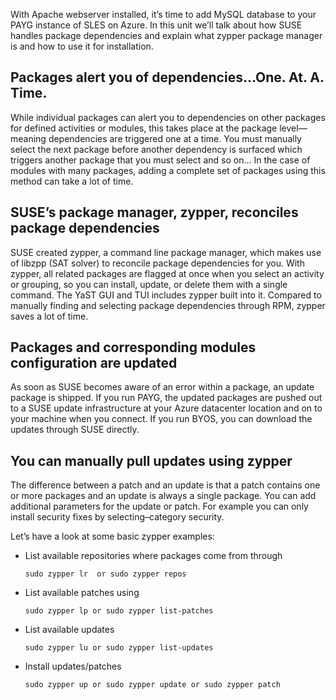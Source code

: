 With Apache webserver installed, it’s time to add MySQL database to your PAYG instance of SLES on Azure. In this unit we’ll talk about how SUSE handles package dependencies and explain what zypper package manager is and how to use it for installation. 

## Packages alert you of dependencies…One. At. A. Time.  

While individual packages can alert you to dependencies on other packages for defined activities or modules, this takes place at the package level—meaning dependencies are triggered one at a time. You must manually select the next package before another dependency is surfaced which triggers another package that you must select and so on… In the case of modules with many packages, adding a complete set of packages using this method can take a lot of time.  

## SUSE’s package manager, zypper, reconciles package dependencies  

SUSE created zypper, a command line package manager, which makes use of libzpp (SAT solver) to reconcile package dependencies for you. With zypper, all related packages are flagged at once when you select an activity or grouping, so you can install, update, or delete them with a single command. The YaST GUI and TUI includes zypper built into it. Compared to manually finding and selecting package dependencies through RPM, zypper saves a lot of time.  

## Packages and corresponding modules configuration are updated 

As soon as SUSE becomes aware of an error within a package, an update package is shipped. If you run PAYG, the updated packages are pushed out to a SUSE update infrastructure at your Azure datacenter location and on to your machine when you connect. If you run BYOS, you can download the updates through SUSE directly.  

## You can manually pull updates using zypper

The difference between a patch and an update is that a patch contains one or more packages and an update is always a single package. You can add additional parameters for the update or patch. For example you can only install security fixes by selecting–category security. 

Let’s have a look at some basic zypper examples:  

- List available repositories where packages come from through  

    ```console
    sudo zypper lr  or sudo zypper repos 
    ```

- List available patches using  

    ```console
    sudo zypper lp or sudo zypper list-patches 
    ```

- List available updates  

    ```console
    sudo zypper lu or sudo zypper list-updates 
    ```

- Install updates/patches 

    ```console
    sudo zypper up or sudo zypper update or sudo zypper patch 
    ```


